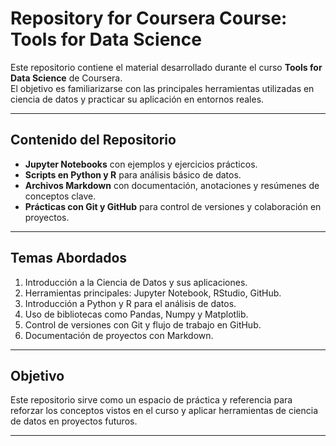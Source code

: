# Repository for Coursera Course: Tools for Data Science

Este repositorio contiene el material desarrollado durante el curso **Tools for Data Science** de Coursera.  
El objetivo es familiarizarse con las principales herramientas utilizadas en ciencia de datos y practicar su aplicación en entornos reales.

---

## Contenido del Repositorio
- **Jupyter Notebooks** con ejemplos y ejercicios prácticos.
- **Scripts en Python y R** para análisis básico de datos.
- **Archivos Markdown** con documentación, anotaciones y resúmenes de conceptos clave.
- **Prácticas con Git y GitHub** para control de versiones y colaboración en proyectos.

---

## Temas Abordados
1. Introducción a la Ciencia de Datos y sus aplicaciones.
2. Herramientas principales: Jupyter Notebook, RStudio, GitHub.
3. Introducción a Python y R para el análisis de datos.
4. Uso de bibliotecas como Pandas, Numpy y Matplotlib.
5. Control de versiones con Git y flujo de trabajo en GitHub.
6. Documentación de proyectos con Markdown.

---

## Objetivo
Este repositorio sirve como un espacio de práctica y referencia para reforzar los conceptos vistos en el curso y aplicar herramientas de ciencia de datos en proyectos futuros.

---


